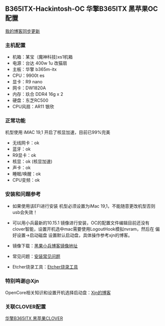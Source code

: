 ## B365ITX-Hackintosh-OC 华擎B365ITX 黑苹果OC 配置
[我的博客同步更新](https://www.chenweikang.top/?p=846 "左手代码右手诗")

### 主机配置
- 机箱：某宝（魔神科技)xs1机箱
- 电源：台达 400w 1u 改猫扇 
- 主板：华擎 b365m-itx
- CPU：9900t es
- 显卡：R9 nano
- 网卡：DW1820A
- 内存：玖合 DDR4 16g x 2
- 硬盘：东芝RC500 
- CPU风扇：AR11 银欣 

### 正常功能
机型使用 iMAC 19,1 开启了核显加速，目前已99%完美
- 无线网卡：ok
- 蓝牙：ok
- R9显卡：ok
- 核显：ok (核显加速)
- 声卡：ok
- 睡眠/唤醒：ok
- CPU变频：ok

### 安装和问题参考

- 如果使用该EFI进行安装 机型必须设置为iMac 19,1，不能随意更改机型否则usb会失效！

- 可以用小兵最新的10.15.1 镜像进行安装，OC的配置文件编辑目前还没有clover智能，设置开机选中mac需要使用LogoutHook模拟nvram，然后在 偏好设置->启动磁盘 设置默认启动盘，具体操作参考xjn的博客。
 
- 镜像下载：[黑果小兵博客镜像地址](https://blog.daliansky.net/macOS-Catalina-10.15.1-19B88-Release-version-with-Clover-5098-original-image-Double-EFI-Version.html "黑果小兵10.15.1镜像")

- 常见问题：[安装常见问题](https://blog.daliansky.net/Common-problems-and-solutions-in-macOS-Catalina-10.15-installation.html "安装常见问题")

- Etcher烧录工具：[Etcher烧录工具](https://www.balena.io/etcher/ "Etcher烧录工具")

### 特别鸣谢@Xjn
OpenCore相关知识和设置开机选择启动盘：[Xjn的博客](https://blog.xjn819.com/?p=543 "Xjn的博客")

### 关联CLOVER配置
[华擎B365ITX 黑苹果CLOVER](https://github.com/Good0007/B365ITX-Hackintosh-CLOVER "华擎B365ITX - CLOVER")

